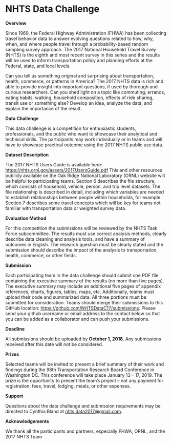 # NHTS Data Challenge

**Overview**

Since 1969, the Federal Highway Administration (FHWA) has been collecting travel behavior data to answer evolving questions related to how, why, when, and where people travel through a probability-based random sampling survey approach. The 2017 National Household Travel Survey (NHTS) is the eighth and most recent survey in this series and the results will be used to inform transportation policy and planning efforts at the Federal, state, and local levels. 

Can you tell us something original and surprising about transportation, health, commerce, or patterns in America? The 2017 NHTS data is rich and able to provide insight into important questions, if used by thorough and curious researchers. Can you shed light on a topic like commuting, errands, eating habits, walking, household composition, effects of ride sharing, transit use or something else? Develop an idea, analyze the data, and explain the importance of the result.

**Data Challenge**

This data challenge is a competition for enthusiastic students, professionals, and the public who want to showcase their analytical and technical skills. The participants may work individually or in teams and will have to showcase practical outcome using the 2017 NHTS public use data.

**Dataset Description**

The 2017 NHTS Users Guide is available here: https://nhts.ornl.gov/assets/2017UsersGuide.pdf This and other resources publicly available on the Oak Ridge National Laboratory (ORNL) website will be helpful to participating teams. Section 6 describes the file structure, which consists of household, vehicle, person, and trip level datasets. The file relationship is described in detail, including which variables are needed to establish relationships between people within households, for example. Section 7 describes some travel concepts which will be key for teams not familiar with transportation data or weighted survey data.

**Evaluation Method**

For this competition the submissions will be reviewed by the NHTS Task Force subcommittee. The results must use correct analysis methods, clearly describe data cleaning and analysis tools, and have a summary of outcomes in English. The research question must be clearly stated and the submission should describe the impact of the analysis to transportation, health, commerce, or other fields.

**Submission**

Each participating team in the data challenge should submit one PDF file containing the executive summary of the results (no more than five pages). The executive summary may include an additional five pages of appendix references, charts, figures, tables, maps, etc. Additionally, teams must upload their code and summarized data. All three portions must be submitted for consideration. Teams should merge their submissions to this GitHub location: https://github.com/NHTSDataC17/submissions. Please send your github username or email address to the contact below so that you can be added as a collaborator and can push your submissions. 

**Deadline**

All submissions should be uploaded by **October 1, 2018**. Any submissions received after this date will not be considered.

**Prizes**

Selected teams will be invited to present a brief summary of their work and findings during the 98th Transportation Research Board Conference in Washington DC. This conference will take place January 13 – 17, 2019. The prize is the opportunity to present the team’s project – not any payment for registration, fees, travel, lodging, meals, or other expenses.

**Support**

Questions about the data challenge and submission requirements may be directed to Cynthia Bland at nhts.data2017@gmail.com.

**Acknowledgements**

We thank all the participants and partners, especially FHWA, ORNL, and the 2017 NHTS Team
